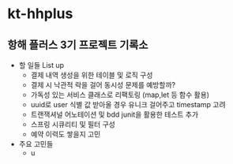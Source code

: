 # kt-hhplus
## 항해 플러스 3기 프로젝트 기록소
+ 할 일들 List up
  + 결제 내역 생성을 위한 테이블 및 로직 구성
  + 결제 시 낙관적 락을 걸어 동시성 문제를 예방할까?
  + 가독성 있는 서비스 클래스로 리팩토링 (map,let 등 함수 활용)
  + uuid로 user 식별 값 받아올 경우 유니크 걸어주고 timestamp 고려
  + 트랜잭셔널 어노테이션 및 bdd junit을 활용한 테스트 추가
  + 스프링 시큐리티 및 필터 구성
  + 예약 이력도 쌓을지 고민
+ 주요 고민들
  + u